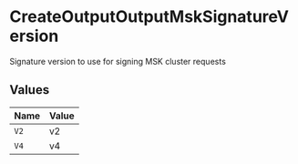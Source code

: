 # CreateOutputOutputMskSignatureVersion

Signature version to use for signing MSK cluster requests


## Values

| Name  | Value |
| ----- | ----- |
| `V2`  | v2    |
| `V4`  | v4    |